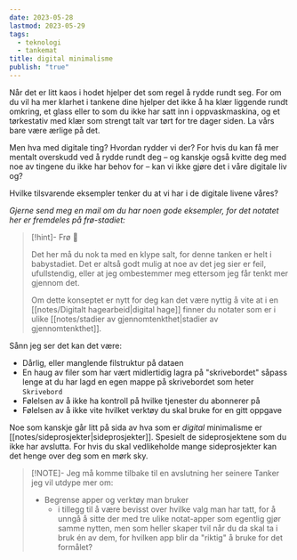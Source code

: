 ```yaml
---
date: 2023-05-28
lastmod: 2023-05-29
tags:
  - teknologi
  - tankemat
title: digital minimalisme
publish: "true"
---
```


Når det er litt kaos i hodet hjelper det som regel å rydde rundt seg. For om du vil ha mer klarhet i tankene dine hjelper det ikke å ha klær liggende rundt omkring, et glass eller to som du ikke har satt inn i oppvaskmaskina, og et tørkestativ med klær som strengt talt var tørt for tre dager siden. La vårs bare være ærlige på det.

Men hva med digitale ting? Hvordan rydder vi der? For hvis du kan få mer mentalt overskudd ved å rydde rundt deg – og kanskje også kvitte deg med noe av tingene du ikke har behov for – kan vi ikke gjøre det i våre digitale liv og?

Hvilke tilsvarende eksempler tenker du at vi har i de digitale livene våres?

*Gjerne send meg en mail om du har noen gode eksempler, for det notatet her er fremdeles på frø-stadiet:*

> [!hint]- Frø  🌱
>
> Det her må du nok ta med en klype salt, for denne tanken er helt i babystadiet. Det er altså godt mulig at noe av det jeg sier er feil, ufullstendig, eller at jeg ombestemmer meg ettersom jeg får tenkt mer gjennom det.
> 
> Om dette konseptet er nytt for deg kan det være nyttig å vite at i en [[notes/Digitalt hagearbeid|digital hage]] finner du notater som er i ulike [[notes/stadier av gjennomtenkthet|stadier av gjennomtenkthet]].

Sånn jeg ser det kan det være:
- Dårlig, eller manglende filstruktur på dataen
- En haug av filer som har vært midlertidig lagra på "skrivebordet" såpass lenge at du har lagd en egen mappe på skrivebordet som heter `Skrivebord`
- Følelsen av å ikke ha kontroll på hvilke tjenester du abonnerer på
- Følelsen av å ikke vite hvilket verktøy du skal bruke for en gitt oppgave

Noe som kanskje går litt på sida av hva som er *digital* minimalisme er [[notes/sideprosjekter|sideprosjekter]]. Spesielt de sideprosjektene som du ikke har avslutta. For hvis du skal vedlikeholde mange sideprosjekter kan det henge over deg som en mørk sky.

> [!NOTE]- Jeg må komme tilbake til en avslutning her seinere
> Tanker jeg vil utdype mer om:
> - Begrense apper og verktøy man bruker
> 	- i tillegg til å være bevisst over hvilke valg man har tatt, for å unngå å sitte der med tre ulike notat-apper som egentlig gjør samme nytten, men som heller skaper tvil når du da skal ta i bruk én av dem, for hvilken app blir da "riktig" å bruke for det formålet?

